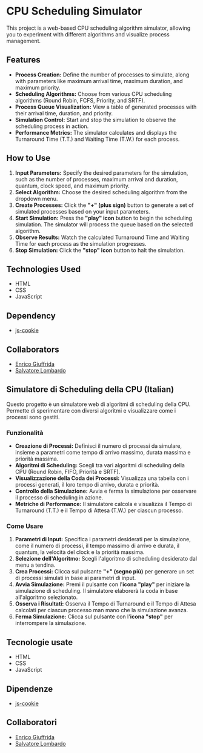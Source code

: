 # CPU Scheduling Simulator

This project is a web-based CPU scheduling algorithm simulator, allowing you to experiment with different algorithms and visualize process management.

## Features

*   **Process Creation:** Define the number of processes to simulate, along with parameters like maximum arrival time, maximum duration, and maximum priority.
*   **Scheduling Algorithms:** Choose from various CPU scheduling algorithms (Round Robin, FCFS, Priority, and SRTF).
*   **Process Queue Visualization:** View a table of generated processes with their arrival time, duration, and priority.
*   **Simulation Control:** Start and stop the simulation to observe the scheduling process in action.
*   **Performance Metrics:** The simulator calculates and displays the Turnaround Time (T.T.) and Waiting Time (T.W.) for each process.

## How to Use

1.  **Input Parameters:** Specify the desired parameters for the simulation, such as the number of processes, maximum arrival and duration, quantum, clock speed, and maximum priority.
2.  **Select Algorithm:** Choose the desired scheduling algorithm from the dropdown menu.
3.  **Create Processes:** Click the **"+" (plus sign)** button to generate a set of simulated processes based on your input parameters.
4.  **Start Simulation:** Press the **"play" icon** button to begin the scheduling simulation. The simulator will process the queue based on the selected algorithm.
5.  **Observe Results:** Watch the calculated Turnaround Time and Waiting Time for each process as the simulation progresses.
6.  **Stop Simulation:** Click the **"stop" icon** button to halt the simulation.

## Technologies Used
 - HTML
 - CSS
 - JavaScript
 
## Dependency
- [js-cookie](https://github.com/js-cookie/js-cookie)

## Collaborators

 - [Enrico Giuffrida](https://github.com/Xrick777)
 - [Salvatore Lombardo](https://github.com/PizzaRevolutions)

##  Simulatore di Scheduling della CPU (Italian)
 

Questo progetto è un simulatore web di algoritmi di scheduling della CPU. Permette di sperimentare con diversi algoritmi e visualizzare come i processi sono gestiti.

### Funzionalità

*   **Creazione di Processi:** Definisci il numero di processi da simulare, insieme a parametri come tempo di arrivo massimo, durata massima e priorità massima.
*   **Algoritmi di Scheduling:** Scegli tra vari algoritmi di scheduling della CPU (Round Robin, FIFO, Priorità e SRTF).
*   **Visualizzazione della Coda dei Processi:** Visualizza una tabella con i processi generati, il loro tempo di arrivo, durata e priorità.
*   **Controllo della Simulazione:** Avvia e ferma la simulazione per osservare il processo di scheduling in azione.
*   **Metriche di Performance:** Il simulatore calcola e visualizza il Tempo di Turnaround (T.T.) e il Tempo di Attesa (T.W.) per ciascun processo.

### Come Usare

1.  **Parametri di Input:** Specifica i parametri desiderati per la simulazione, come il numero di processi, il tempo massimo di arrivo e durata, il quantum, la velocità del clock e la priorità massima.
2.  **Selezione dell'Algoritmo:** Scegli l'algoritmo di scheduling desiderato dal menu a tendina.
3.  **Crea Processi:** Clicca sul pulsante **"+" (segno più)** per generare un set di processi simulati in base ai parametri di input.
4.  **Avvia Simulazione:** Premi il pulsante con l'**icona "play"** per iniziare la simulazione di scheduling. Il simulatore elaborerà la coda in base all'algoritmo selezionato.
5.  **Osserva i Risultati:** Osserva il Tempo di Turnaround e il Tempo di Attesa calcolati per ciascun processo man mano che la simulazione avanza.
6.  **Ferma Simulazione:** Clicca sul pulsante con l'**icona "stop"** per interrompere la simulazione.

## Tecnologie usate
 - HTML
 - CSS
 - JavaScript

## Dipendenze
- [js-cookie](https://github.com/js-cookie/js-cookie)
 
## Collaboratori

 - [Enrico Giuffrida](https://github.com/EnricoGiuffrida)
 - [Salvatore Lombardo](https://github.com/PizzaRevolutions)
